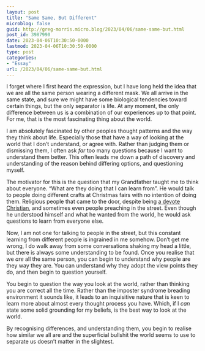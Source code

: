 ```yaml
---
layout: post
title: "Same Same, But Different"
microblog: false
guid: http://greg-morris.micro.blog/2023/04/06/same-same-but.html
post_id: 3987990
date: 2023-04-06T10:30:50-0000
lastmod: 2023-04-06T10:30:50-0000
type: post
categories:
- "Essay"
url: /2023/04/06/same-same-but.html
---
```

I forget where I first heard the expression, but I have long held the idea that we are all the same person wearing a different mask. We all arrive in the same state, and sure we might have some biological tendencies toward certain things, but the only separator is life. At any moment, the only difference between us is a combination of our experiences up to that point. For me, that is the most fascinating thing about the world.

I am absolutely fascinated by other peoples thought patterns and the way they think about life. Especially those that have a way of looking at the world that I don’t understand, or agree with. Rather than judging them or dismissing them, I often ask *far* too many questions because I want to understand them better. This often leads me down a path of discovery and understanding of the reason behind differing options, and questioning myself.

The motivator for this is the question that my Grandfather taught me to think about everyone. “What are they doing that I can learn from”. He would talk to people doing different crafts at Christmas fairs with no intention of doing them. Religious people that came to the door, despite being [a devote Christian](/2022/09/21/this-might-be.html), and sometimes even people preaching in the street. Even though he understood himself and what he wanted from the world, he would ask questions to learn from everyone else.

Now, I am not one for talking to people in the street, but this constant learning from different people is ingrained in me somehow. Don’t get me wrong, I do walk away from some conversations shaking my head a little, but there is always some understanding to be found. Once you realise that we *are* all the same person, you can begin to understand why people are they way they are. You can understand why they adopt the view points they do, and then begin to question yourself.

You begin to question the way you look at the world, rather than thinking you are correct all the time. Rather than the imposter syndrome breading environment it sounds like, it leads to an inquisitive nature that is keen to learn more about almost every thought process you have. Which, if I *can* state some solid grounding for my beliefs, is the best way to look at the world.

By recognising differences, and understanding them, you begin to realise how similar we all are and the superficial bullshit the world seems to use to separate us doesn’t matter in the slightest.
